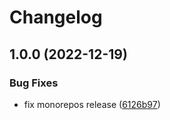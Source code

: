# Changelog

## 1.0.0 (2022-12-19)


### Bug Fixes

* fix monorepos release ([6126b97](https://github.com/MoLow/reporters/commit/6126b972670fdbb0ecf71c996790e0f11fda5f21))
